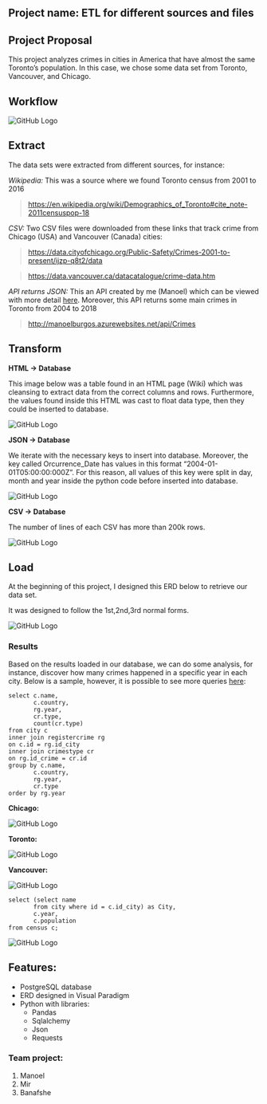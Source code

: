 ## Project name: ETL for different sources and files

## Project Proposal

This project analyzes crimes in cities in America that have almost the same Toronto’s population. In this case, we chose some data set from Toronto, Vancouver, and Chicago.

## Workflow

![GitHub Logo](/images/workflow.png)
 

## Extract
The data sets were extracted from different sources, for instance:

*Wikipedia:* 
This was a source where we found Toronto census from 2001 to 2016

> https://en.wikipedia.org/wiki/Demographics_of_Toronto#cite_note-2011censuspop-18

*CSV:* 
Two CSV files were downloaded from these links that track crime from Chicago (USA) and Vancouver (Canada) cities:

> https://data.cityofchicago.org/Public-Safety/Crimes-2001-to-present/ijzp-q8t2/data

> https://data.vancouver.ca/datacatalogue/crime-data.htm

*API returns JSON:* 
This an API created by me (Manoel) which can be viewed with more detail [here](https://github.com/manoelbritto/ETL_API). Moreover, this API returns some main crimes in Toronto from 2004 to 2018

> http://manoelburgos.azurewebsites.net/api/Crimes

## Transform

**HTML -> Database**

This image below was a table found in an HTML page (Wiki) which was cleansing to extract data from the correct columns and rows. Furthermore, the values found inside this HTML was cast to float data type, then they could be inserted to database.

![GitHub Logo](/images/html.png)
 
**JSON -> Database**

We iterate with the necessary keys to insert into database. Moreover, the key called Orcurrence_Date has values in this format “2004-01-01T05:00:00:000Z”. For this reason, all values of this key were split in day, month and year inside the python code before inserted into database.

![GitHub Logo](/images/json.png)


**CSV -> Database**

The number of lines of each CSV has more than 200k rows.
 
![GitHub Logo](/images/csv.jpg)


## Load

At the beginning of this project, I designed this ERD below to retrieve our data set.

It was designed to follow the 1st,2nd,3rd normal forms. 

![GitHub Logo](/ERD/Entity%20Relationship%20Diagram1.jpg)

### Results
Based on the results loaded in our database, we can do some analysis, for instance, discover how many crimes happened in a specific year in each city.
Below is a sample, however, it is possible to see more queries [here](https://github.com/manoelbritto/ETL_different_Files/tree/master/ETL/Queries):
```
select c.name,
	   c.country,
	   rg.year,
	   cr.type,
	   count(cr.type)
from city c
inner join registercrime rg
on c.id = rg.id_city
inner join crimestype cr
on rg.id_crime = cr.id
group by c.name,
	   c.country,
	   rg.year,
	   cr.type
order by rg.year
```
**Chicago:**

![GitHub Logo](/images/chicago_result.jpg)
 

**Toronto:**
 
![GitHub Logo](/images/toronto_result.png)

**Vancouver:**

![GitHub Logo](/images/vancouver_result.png)

 
```
select (select name
	   from city where id = c.id_city) as City,
	   c.year,
	   c.population
from census c;

```

![GitHub Logo](/images/census.png)


## Features:

- PostgreSQL database
- ERD designed in Visual Paradigm
- Python with libraries:
	- Pandas
	- Sqlalchemy
	- Json
	- Requests


### Team project: 
1. Manoel
1. Mir
1. Banafshe



